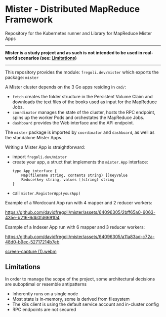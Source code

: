 # Mister - Distributed MapReduce Framework

Repository for the Kubernetes runner and Library for MapReduce Mister Apps

---

**Mister is a study project and as such is not intended to be used in real-world scenarios (see: [Limitations](#limitations))**

---

This repository provides the module: `fregoli.dev/mister` which exports the package: `mister`

A Mister cluster depends on the 3 Go apps residing in `cmd/`:
- `fetch` creates the folder structure in the Persistent Volume Claim and downloads the text files of the books used as input  for the MapReduce Jobs.
- `coordinator` manages the state of the cluster, hosts the RPC endpoint, spins up the worker Pods and orchestates the MapReduce Jobs.
- `dashboard` provides the Web interface and the API endpoint.

The `mister` package is imported by `coordinator` and `dashboard`, as well as the standalone Mister Apps.

Writing a Mister App is straightforward:
- import `fregoli.dev/mister`
- create your app, a struct that implements the `mister.App` interface:
  ```
  type App interface {
      Map(filename string, contents string) []KeyValue
      Reduce(key string, values []string) string
  }
  ```
- call `mister.RegisterApp(yourApp)`


Example of a Wordcount App run with 4 mapper and 2 reducer workers:

https://github.com/davidfregoli/mister/assets/64096305/2bff65a0-6063-435e-b216-6db0fd669104

Example of a Indexer App run with 6 mapper and 3 reducer workers:

https://github.com/davidfregoli/mister/assets/64096305/a11a83ad-c72a-48d0-b9ec-52717214b7eb

[screen-capture (1).webm](https://github.com/davidfregoli/mister/assets/64096305/a95adc21-a08a-4924-b7cd-c82cb5759886)



## Limitations
In order to manage the scope of the project, some architectural decisions are suboptimal or resemble antipatterns
- Inherently runs on a single node
- Most state is in-memory, some is derived from filesystem
- The k8s client is using the default service account and in-cluster config
- RPC endpoints are not secured
